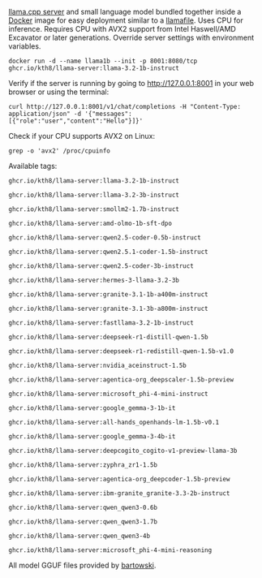 [llama.cpp server](https://github.com/ggerganov/llama.cpp/tree/master/examples/server) and small language model bundled together inside a [Docker](https://www.docker.com) image for easy deployment similar to a [llamafile](https://github.com/Mozilla-Ocho/llamafile). Uses CPU for inference. Requires CPU with AVX2 support from Intel Haswell/AMD Excavator or later generations. Override server settings with environment variables.
```
docker run -d --name llama1b --init -p 8001:8080/tcp ghcr.io/kth8/llama-server:llama-3.2-1b-instruct
```
Verify if the server is running by going to http://127.0.0.1:8001 in your web browser or using the terminal:
```
curl http://127.0.0.1:8001/v1/chat/completions -H "Content-Type: application/json" -d '{"messages":[{"role":"user","content":"Hello"}]}'
```
Check if your CPU supports AVX2 on Linux:
```
grep -o 'avx2' /proc/cpuinfo
```
Available tags:

<!-- TAGS_START -->
```
ghcr.io/kth8/llama-server:llama-3.2-1b-instruct

ghcr.io/kth8/llama-server:llama-3.2-3b-instruct

ghcr.io/kth8/llama-server:smollm2-1.7b-instruct

ghcr.io/kth8/llama-server:amd-olmo-1b-sft-dpo

ghcr.io/kth8/llama-server:qwen2.5-coder-0.5b-instruct

ghcr.io/kth8/llama-server:qwen2.5.1-coder-1.5b-instruct

ghcr.io/kth8/llama-server:qwen2.5-coder-3b-instruct

ghcr.io/kth8/llama-server:hermes-3-llama-3.2-3b

ghcr.io/kth8/llama-server:granite-3.1-1b-a400m-instruct

ghcr.io/kth8/llama-server:granite-3.1-3b-a800m-instruct

ghcr.io/kth8/llama-server:fastllama-3.2-1b-instruct

ghcr.io/kth8/llama-server:deepseek-r1-distill-qwen-1.5b

ghcr.io/kth8/llama-server:deepseek-r1-redistill-qwen-1.5b-v1.0

ghcr.io/kth8/llama-server:nvidia_aceinstruct-1.5b

ghcr.io/kth8/llama-server:agentica-org_deepscaler-1.5b-preview

ghcr.io/kth8/llama-server:microsoft_phi-4-mini-instruct

ghcr.io/kth8/llama-server:google_gemma-3-1b-it

ghcr.io/kth8/llama-server:all-hands_openhands-lm-1.5b-v0.1

ghcr.io/kth8/llama-server:google_gemma-3-4b-it

ghcr.io/kth8/llama-server:deepcogito_cogito-v1-preview-llama-3b

ghcr.io/kth8/llama-server:zyphra_zr1-1.5b

ghcr.io/kth8/llama-server:agentica-org_deepcoder-1.5b-preview

ghcr.io/kth8/llama-server:ibm-granite_granite-3.3-2b-instruct

ghcr.io/kth8/llama-server:qwen_qwen3-0.6b

ghcr.io/kth8/llama-server:qwen_qwen3-1.7b

ghcr.io/kth8/llama-server:qwen_qwen3-4b

ghcr.io/kth8/llama-server:microsoft_phi-4-mini-reasoning

```

<!-- TAGS_END -->

All model GGUF files provided by [bartowski](https://huggingface.co/bartowski).
